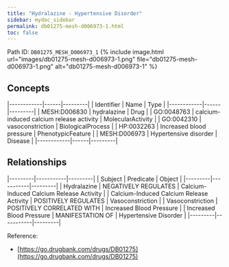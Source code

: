 ```yaml
---
title: "Hydralazine - Hypertensive Disorder"
sidebar: mydoc_sidebar
permalink: db01275-mesh-d006973-1.html
toc: false 
---
```



Path ID: `DB01275_MESH_D006973_1`
{% include image.html url="images/db01275-mesh-d006973-1.png" file="db01275-mesh-d006973-1.png" alt="db01275-mesh-d006973-1" %}

## Concepts

|------------|------|---------|
| Identifier | Name | Type    |
|------------|------|---------|
| MESH:D006830 | hydralazine | Drug |
| GO:0048763 | calcium-induced calcium release activity | MolecularActivity |
| GO:0042310 | vasoconstriction | BiologicalProcess |
| HP:0032263 | Increased blood pressure | PhenotypicFeature |
| MESH:D006973 | Hypertensive disorder | Disease |
|------------|------|---------|

## Relationships

|---------|-----------|---------|
| Subject | Predicate | Object  |
|---------|-----------|---------|
| Hydralazine | NEGATIVELY REGULATES | Calcium-Induced Calcium Release Activity |
| Calcium-Induced Calcium Release Activity | POSITIVELY REGULATES | Vasoconstriction |
| Vasoconstriction | POSITIVELY CORRELATED WITH | Increased Blood Pressure |
| Increased Blood Pressure | MANIFESTATION OF | Hypertensive Disorder |
|---------|-----------|---------|

Reference: 
  - [https://go.drugbank.com/drugs/DB01275](https://go.drugbank.com/drugs/DB01275)
